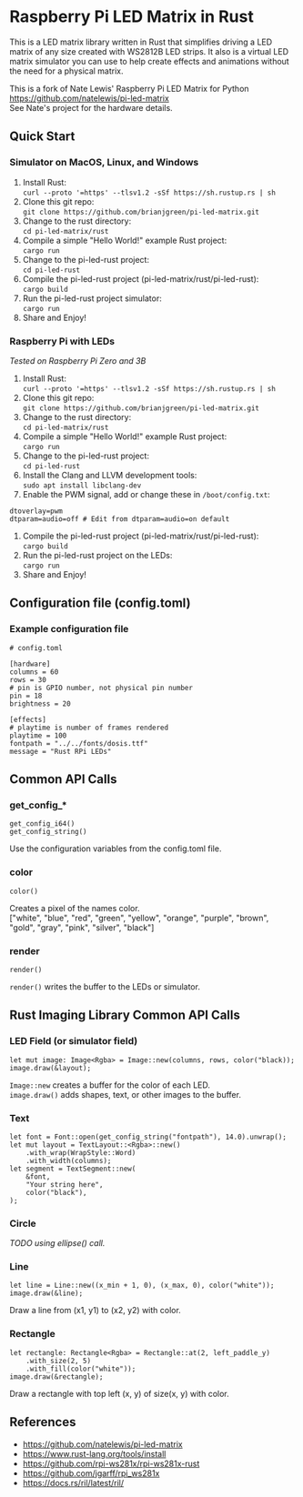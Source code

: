 # Raspberry Pi LED Matrix in Rust

This is a LED matrix library written in Rust that simplifies driving a LED matrix of any size created with WS2812B LED strips.  It also is a virtual LED matrix simulator you can use to help create effects and animations without the need for a physical matrix. 

This is a fork of Nate Lewis' Raspberry Pi LED Matrix for Python
https://github.com/natelewis/pi-led-matrix
<BR>See Nate's project for the hardware details.

## Quick Start
### Simulator on MacOS, Linux, and Windows
1. Install Rust:<BR>
```curl --proto '=https' --tlsv1.2 -sSf https://sh.rustup.rs | sh```
2. Clone this git repo:<BR>
```git clone https://github.com/brianjgreen/pi-led-matrix.git```
3. Change to the rust directory:<BR>
```cd pi-led-matrix/rust```
4. Compile a simple "Hello World!" example Rust project:<BR>
```cargo run```
5. Change to the pi-led-rust project:<BR>
```cd pi-led-rust```
6. Compile the pi-led-rust project (pi-led-matrix/rust/pi-led-rust):<BR>
```cargo build```
7. Run the pi-led-rust project simulator:<BR>
```cargo run```
8. Share and Enjoy!

### Raspberry Pi with LEDs
*Tested on Raspberry Pi Zero and 3B*
1. Install Rust:<BR>
```curl --proto '=https' --tlsv1.2 -sSf https://sh.rustup.rs | sh```
1. Clone this git repo:<BR>
```git clone https://github.com/brianjgreen/pi-led-matrix.git```
1. Change to the rust directory:<BR>
```cd pi-led-matrix/rust```
1. Compile a simple "Hello World!" example Rust project:<BR>
```cargo run```
1. Change to the pi-led-rust project:<BR>
```cd pi-led-rust```
1. Install the Clang and LLVM development tools:<BR>
```sudo apt install libclang-dev```
1. Enable the PWM signal, add or change these in `/boot/config.txt`:<BR>
```
dtoverlay=pwm
dtparam=audio=off # Edit from dtparam=audio=on default
```
1. Compile the pi-led-rust project (pi-led-matrix/rust/pi-led-rust):<BR>
```cargo build```
1. Run the pi-led-rust project on the LEDs:<BR>
```cargo run```
1. Share and Enjoy!


## Configuration file (config.toml)

### Example configuration file
```
# config.toml

[hardware]
columns = 60
rows = 30
# pin is GPIO number, not physical pin number
pin = 18
brightness = 20

[effects]
# playtime is number of frames rendered
playtime = 100
fontpath = "../../fonts/dosis.ttf"
message = "Rust RPi LEDs"
```

## Common API Calls

### get_config_*
```
get_config_i64()
get_config_string()
```
Use the configuration variables from the config.toml file.

### color
```
color()
```
Creates a pixel of the names color.<BR>["white", "blue", "red", "green", "yellow", "orange", "purple", "brown", "gold", "gray", "pink", "silver", "black"]

### render
```
render()
```
`render()` writes the buffer to the LEDs or simulator.

## Rust Imaging Library Common API Calls

### LED Field (or simulator field)
```
let mut image: Image<Rgba> = Image::new(columns, rows, color("black));
image.draw(&layout);
```
`Image::new` creates a buffer for the color of each LED.<BR>
`image.draw()` adds shapes, text, or other images to the buffer.<BR>

### Text
```
let font = Font::open(get_config_string("fontpath"), 14.0).unwrap();
let mut layout = TextLayout::<Rgba>::new()
    .with_wrap(WrapStyle::Word)
    .with_width(columns);
let segment = TextSegment::new(
    &font,
    "Your string here",
    color("black"),
);
```

### Circle
*TODO using ellipse() call.*

### Line
```
let line = Line::new((x_min + 1, 0), (x_max, 0), color("white"));
image.draw(&line);
```
Draw a line from (x1, y1) to (x2, y2) with color.

### Rectangle
```
let rectangle: Rectangle<Rgba> = Rectangle::at(2, left_paddle_y)
    .with_size(2, 5)
    .with_fill(color("white"));
image.draw(&rectangle);
```
Draw a rectangle with top left (x, y) of size(x, y) with color.

### 
## References
- https://github.com/natelewis/pi-led-matrix
- https://www.rust-lang.org/tools/install
- https://github.com/rpi-ws281x/rpi-ws281x-rust
- https://github.com/jgarff/rpi_ws281x
- https://docs.rs/ril/latest/ril/
